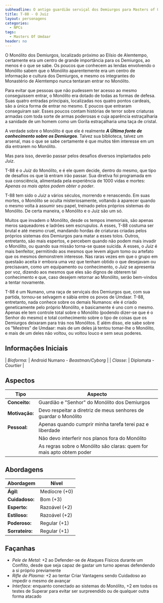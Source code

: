 ```yaml
---
subheadline: O antigo guardião serviçal dos Demiurgos para Masters of Umdaar
title: T-88 - O Juiz
layout: personagens
categories:
  - NPCs
tags:
  - Masters Of Umdaar 
header: no
---
```


O Monólito dos Demiurgos, localizado próximo ao Elísio de Alemtempo, certamente era um centro de grande importância para os Demiurgos, ao menos é o que se sabe. Os poucos que conhecem as lendas envolvendo o Monólito sabem que o Monólito aparentemente era um centro de informação e cultura dos Demiurgos, e mesmo os integrantes do Monastério de Alemtempo nunca tentaram entrar no Monólito. 

Para evitar que pessoas que não pudessem ter acesso ao mesmo conseguissem entrar, o Monólito era dotado de todas as formas de defesa. Suas quatro entradas principais, localizadas nos quatro pontos cardeais, são a única forma de entrar no mesmo. E poucos que entraram conseguiram sair. Esses poucos contam histórias de terror sobre criaturas armadas com toda sorte de armas poderosas e cuja aparência estraçalharia a sanidade de um homem como um Gorila estraçalharia uma taça de cristal.

A verdade sobre o Monólito é que ele é realmente ___A Última fonte de conhecimento sobre os Demiurgos___. Talvez sua biblioteca, talvez um arsenal, mas o que se sabe certamente é que muitos têm interesse em um dia entrarem no Monólito.

Mas para isso, deverão passar pelos desafios diversos implantados pelo _Juiz_.

T-88 é o _Juiz_ do Monólito, e é ele quem decide, dentro do mesmo, que tipo de desafios os que lá entram irão passar. Sua diretiva foi programada em sua consciência, alimentada pela experiência de 1000 vidas e mortes: _Apenas os mais aptos podem obter o poder_.

T-88 tem sido o _Juiz_ a vários séculos, morrendo e renascendo. Em suas mortes, o Monólito se oculta misteriosamente, voltando à aparecer quando o mesmo volta à assumir seu papel, treinado pelos próprios sistemas do Monólito. De certa maneira, o Monólito e o Juiz são um só.

Muitos que invadem o Monólito, desde os tempos imemoriais, são apenas meros saqueadores e ladrões sem escrupulos. A esses, T-88 costuma ser brutal e até mesmo cruel, mandando hordas de criaturas criadas pelos próprios sistemas dos Demiurgos para matar a esses tolos. Outros, entretanto, são mais espertos, e percebem quando não podem mais invadir o Monólito, ou quando sua missão torna-se quase suicida. A esses, o _Juiz_ é mais benfeitor, permitindo aos mesmos que levem algum tomo ou artefato que os mesmos demonstrem interesse. Nas raras vezes em que o grupo em questaão aceita ir embora uma vez que tenham obtido o que desejavam ou precisavam, como um equipamento ou conhecimento, o _Juiz_ se apresenta por voz, dizendo aos mesmos que eles são dignos de obterem tal conhecimento e que, caso desejem retornar ao Monólito, serão bem-vindos a tentar novamente.

T-88 é um Numano, uma raça de serviçais dos Demiurgos que, com sua partida, tornou-se selvagem e sábia entre os povos de Umdaar. T-88, entretanto, nada conhece sobre os demais Numanos: ele é criado geneticamente pelo próprio Monólito, e basicamente é uno com o mesmo. Apenas ele tem controle total sobre o Monólito (podendo dizer-se que é o Senhor do mesmo) e total conhecimento sobre o tipo de coisas que os Demiurgos deixaram para trás nos Monólitos. E além disso, ele sabe sobre os "Mestres" de Umdaar: mais de um deles já tentou tomar-lhe o Monólito, e mais de um deles não voltou, ou voltou louco e sem seus poderes.

## Informações Iniciais

| _Bioforma:_ | Android Numano - _Beastman/Cyborg_ |
| _Classe:_   | Diplomata - _Courtier_             |

## Aspectos

| **Tipo**       | **Aspecto**                                                             |
|----------------|-------------------------------------------------------------------------|
| __Conceito:__  | Guardião e "Senhor" do Monólito dos Demiurgos                           |
| __Motivação:__ | Devo respeitar a diretriz de meus senhores de guardar o Monólito        |
| __Pessoal:__   | Apenas quando cumprir minha tarefa terei paz e liberdade                |
|                | Não devo interferir nos planos fora do Monólito                         |
|                | As regras sobre o Monólito são claras: quem for mais apto obtem poder   |

## Abordagens

| **Abordagem**   | **Nível**     |
|-----------------|---------------|
| __Ágil:__       | Medíocre (+0) |
| __Cuidadoso:__  | Bom (+3)      |
| __Esperto:__    | Razoável (+2) |
| __Estiloso:__   | Razoável (+2) |
| __Poderoso:__   | Regular (+1)  |
| __Sorrateiro:__ | Regular (+1)  |

## Façanhas

+ _Pele de Metal:_ +2 ao Defender-se de Ataques Físicos durante um Conflito, desde que seja capaz de gastar um turno apenas defendendo a si próprio previamente
+ _Rifle de Plasma:_ +2 ao tentar Criar Vantagens sendo Cuidadoso ao impedir o mesmo de avançar
+ _Interface:_ enquanto conectado ao sistemas do Monólito, +2 em todos os testes de Superar para evitar ser surpreendido ou de qualquer outra forma atacado

